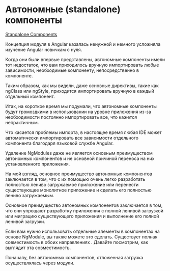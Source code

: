 # Автономные (standalone) компоненты

[Standalone Components](https://blog.angular-university.io/angular-standalone-components/)

Концепция модуля в Angular казалась ненужной и немного усложняла изучение Angular новичкам с нуля.

Когда они были впервые представлены, автономные компоненты имели тот недостаток, что вам приходилось вручную импортировать любые зависимости, необходимые компоненту, непосредственно в компоненте.

Таким образом, как мы видели, даже основные директивы, такие как ngClass или ngStyle, приходится импортировать вручную в каждый отдельный компонент.

Итак, на короткое время мы подумали, что автономные компоненты будут громоздкими в использовании на уровне приложения из-за необходимости постоянно импортировать все, что кажется непрактичным.

Что касается проблемы импорта, в настоящее время любая IDE может автоматически импортировать все зависимости отдельного компонента благодаря языковой службе Angular.

Удаление NgModules даже не является основным преимуществом автономных компонентов и не основной причиной переноса на них установленного приложения.

На мой взгляд, основное преимущество автономных компонентов заключается в том, что с их помощью очень легко разработать полностью лениво загружаемое приложение или перенести существующее монолитное приложение и сделать его полностью лениво загружаемым.

Основное преимущество автономных компонентов заключается в том, что они упрощают разработку приложения с полной ленивой загрузкой или миграцию существующего приложения и выполнение его полной ленивой загрузки.

Если вам нужно использовать отдельные элементы в компонентах на основе NgModule, вы также можете это сделать. Существует полная совместимость в обоих направлениях . Давайте посмотрим, как выглядит эта совместимость.

Поначалу, без автономных компонентов, отложенная загрузка осуществлялась через модули.


